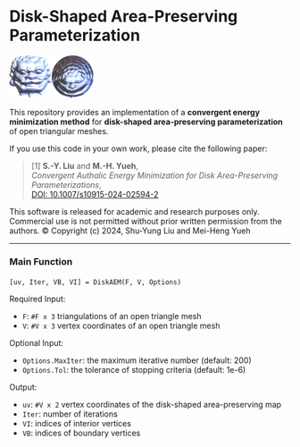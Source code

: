 # Disk-Shaped Area-Preserving Parameterization

<img src="Lion_M.png" width="15%" align="left" />
<img src="Lion_uv.png" width="15%" />

<br clear="both" />

This repository provides an implementation of a **convergent energy minimization method** for **disk-shaped area-preserving parameterization** of open triangular meshes.

If you use this code in your own work, please cite the following paper:

> [1] **S.-Y. Liu** and **M.-H. Yueh**,  
> *Convergent Authalic Energy Minimization for Disk Area-Preserving Parameterizations*,  
> [DOI: 10.1007/s10915-024-02594-2](https://doi.org/10.1007/s10915-024-02594-2)


This software is released for academic and research purposes only.
Commercial use is not permitted without prior written permission from the authors.
© Copyright (c) 2024, Shu-Yung Liu and Mei-Heng Yueh

---

### Main Function
`[uv, Iter, VB, VI] = DiskAEM(F, V, Options)`

Required Input:
* `F`: `#F x 3` triangulations of an open triangle mesh
* `V`: `#V x 3` vertex coordinates of an open triangle mesh

Optional Input:
* `Options.MaxIter`: the maximum iterative number (default: 200)
* `Options.Tol`: the tolerance of stopping criteria (default: 1e-6)

Output:
* `uv`: `#V x 2` vertex coordinates of the disk-shaped area-preserving map
* `Iter`: number of iterations
* `VI`: indices of interior vertices
* `VB`: indices of boundary vertices
